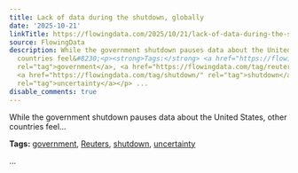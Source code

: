 ```yaml
---
title: Lack of data during the shutdown, globally
date: '2025-10-21'
linkTitle: https://flowingdata.com/2025/10/21/lack-of-data-during-the-shutdown-globally/
source: FlowingData
description: While the government shutdown pauses data about the United States, other
  countries feel&#8230;<p><strong>Tags:</strong> <a href="https://flowingdata.com/tag/government/"
  rel="tag">government</a>, <a href="https://flowingdata.com/tag/reuters/" rel="tag">Reuters</a>,
  <a href="https://flowingdata.com/tag/shutdown/" rel="tag">shutdown</a>, <a href="https://flowingdata.com/tag/uncertainty/"
  rel="tag">uncertainty</a></p> ...
disable_comments: true
---
```

While the government shutdown pauses data about the United States, other countries feel&#8230;<p><strong>Tags:</strong> <a href="https://flowingdata.com/tag/government/" rel="tag">government</a>, <a href="https://flowingdata.com/tag/reuters/" rel="tag">Reuters</a>, <a href="https://flowingdata.com/tag/shutdown/" rel="tag">shutdown</a>, <a href="https://flowingdata.com/tag/uncertainty/" rel="tag">uncertainty</a></p> ...